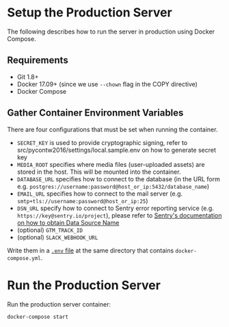 # Setup the Production Server

The following describes how to run the server in production using Docker
Compose.

## Requirements

- Git 1.8+
- Docker 17.09+ (since we use `--chown` flag in the COPY directive)
- Docker Compose


## Gather Container Environment Variables

There are four configurations that must be set when running the container.

 * `SECRET_KEY` is used to provide cryptographic signing, refer to
   src/pycontw2016/settings/local.sample.env on how to generate secret key
 * `MEDIA_ROOT` specifies where media files (user-uploaded assets) are stored
   in the host. This will be mounted into the container.
 * `DATABASE_URL` specifies how to connect to the database (in the URL form
   e.g. `postgres://username:password@host_or_ip:5432/database_name`)
 * `EMAIL_URL` specifies how to connect to the mail server
   (e.g. `smtp+tls://username:password@host_or_ip:25`)
 * `DSN_URL` specify how to connect to Sentry error reporting service
   (e.g. `https://key@sentry.io/project`), please refer to
   [Sentry's documentation on how to obtain Data Source Name](https://docs.sentry.io/error-reporting/quickstart/?platform=python)
 * (optional) `GTM_TRACK_ID`
 * (optional) `SLACK_WEBHOOK_URL`

Write them in a [`.env` file](https://docs.docker.com/compose/env-file/) at the same directory that contains
`docker-compose.yml`.

# Run the Production Server

Run the production server container:

    docker-compose start
